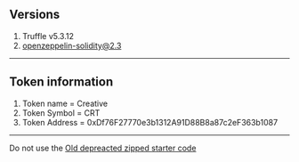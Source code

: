 ## Versions
1. Truffle v5.3.12
2. openzeppelin-solidity@2.3 

---

## Token information
1. Token name = Creative
2. Token Symbol = CRT
3. Token Address = 0xDf76F27770e3b1312A91D88B8a87c2eF363b1087

---

Do not use the [Old depreacted zipped starter code](https://s3.amazonaws.com/video.udacity-data.com/topher/2019/January/5c51c4c0_project-5-starter-code/project-5-starter-code.zip)
